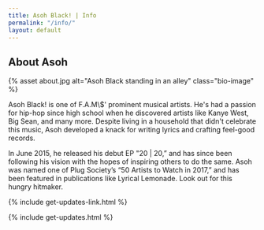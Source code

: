 ```yaml
---
title: Asoh Black! | Info
permalink: "/info/"
layout: default
---
```


<div class="container info">
<section class="intro"></section>
<article class="bio">
  <h1 class="tracked-tight">About Asoh</h1>

  {% asset about.jpg alt="Asoh Black standing in an alley" class="bio-image" %}

  <p>
    Asoh Black! is one of F.A.M\$' prominent musical artists. He's had a passion
    for hip-hop since high school when he discovered artists like Kanye West,
    Big Sean, and many more. Despite living in a household that didn't celebrate this music, Asoh
    developed a knack for writing lyrics and crafting feel-good records.
  </p>
  <p>
    In June 2015, he released his debut EP "20 | 20,” and has since been
    following his vision with the hopes of inspiring others to do the same. Asoh
    was named one of Plug Society’s “50 Artists to Watch in 2017,” and has been
    featured in publications like Lyrical Lemonade. Look out for this hungry
    hitmaker.
  </p>

  {% include get-updates-link.html %}
  <div class="modal-container">
    {% include get-updates.html %}
  </div>
</article>



</div>
